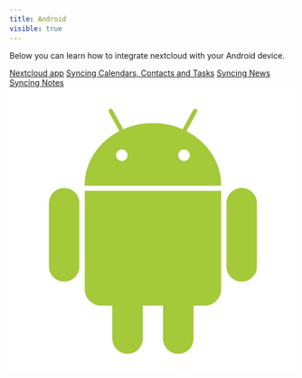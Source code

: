 ```yaml
---
title: Android
visible: true
---
```


Below you can learn how to integrate nextcloud with your Android device.

[Nextcloud app](Nextcloud-app)
[Syncing Calendars, Contacts and Tasks](calendars-contacts-tasks)
[Syncing News](using-news)
[Syncing Notes](Using-notes)
![](android.jpg)

